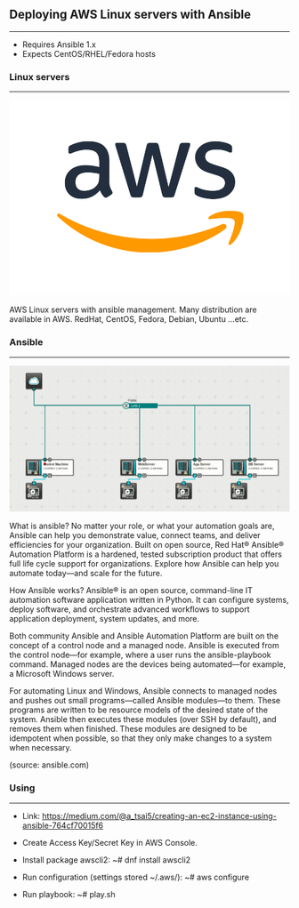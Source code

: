 ## Deploying AWS Linux servers with Ansible
-------------------------------------------

- Requires Ansible 1.x
- Expects CentOS/RHEL/Fedora hosts


### Linux servers
-----------------

![Alt text](images/aws.png "AWS")

AWS Linux servers with ansible management.
Many distribution are available in AWS.
RedHat, CentOS, Fedora, Debian, Ubuntu ...etc.


### Ansible
-----------

![Alt text](images/ansible.png "AWS")

What is ansible?
No matter your role, or what your automation goals are, Ansible can help you demonstrate value, connect teams,
and deliver efficiencies for your organization. Built on open source, Red Hat® Ansible® Automation Platform is a hardened,
tested subscription product that offers full life cycle support for organizations.
Explore how Ansible can help you automate today—and scale for the future.

How Ansible works?
Ansible® is an open source, command-line IT automation software application written in Python.
It can configure systems, deploy software, and orchestrate advanced workflows to support application deployment, system updates, and more.

Both community Ansible and Ansible Automation Platform are built on the concept of a control node and a managed node.
Ansible is executed from the control node—for example, where a user runs the ansible-playbook command.
Managed nodes are the devices being automated—for example, a Microsoft Windows server.

For automating Linux and Windows, Ansible connects to managed nodes and pushes out small programs—called Ansible modules—to them.
These programs are written to be resource models of the desired state of the system.
Ansible then executes these modules (over SSH by default), and removes them when finished.
These modules are designed to be idempotent when possible, so that they only make changes to a system when necessary.

(source: ansible.com)


### Using
---------

- Link: https://medium.com/@a_tsai5/creating-an-ec2-instance-using-ansible-764cf70015f6

- Create Access Key/Secret Key in AWS Console.

- Install package awscli2: ~# dnf install awscli2

- Run configuration (settings stored ~/.aws/): ~# aws configure

- Run playbook: ~# play.sh

